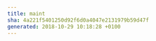 ```yaml
---
title: maint
sha: 4a221f5401250d92f6d0a4047e2131979b59d47f
generated: 2018-10-29 10:18:28 +0100
---
```

